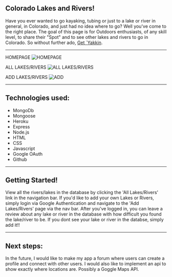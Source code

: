## Colorado Lakes and Rivers!
Have you ever wanted to go kayaking, tubing or just to a lake or river in general, in Colorado, and just had no idea where to go? Well you've come to the right place. The goal of this page is for Outdoors enthusiasts, of any skill level, to share their "Spot" and to see other lakes and rivers to go in Colorado. So without further ado, [Get `Yakkin](https://colorado-rivers-sei.herokuapp.com/ "Rivers Homepage").

--- 

HOMEPAGE
![HOMEPAGE](https://i.imgur.com/1uoJbf9.png)

ALL LAKES/RIVERS
![ALL LAKES/RIVERS](https://i.imgur.com/keqQuXA.png)

ADD LAKES/RIVERS
![ADD](https://i.imgur.com/6zYZhtP.png)

---

## Technologies used:

- MongoDb
- Mongoose
- Heroku
- Express
- Node.js
- HTML
- CSS
- Javascript
- Google OAuth
- Github

---

## Getting Started!
View all the rivers/lakes in the database by clicking the 'All Lakes/Rivers' link in the navigation bar. If you'd like to add your own Lakes or Rivers, simply login via Google Authentication and navigate to the 'Add Lakes/Rivers' page via the nav bar. After you've logged in, you can leave a review about any lake or river in the database with how difficult you found the lake/river to be. If you dont see your lake or river in the databse, simply add it!!

---

## Next steps:
In the future, I would like to make my app a forum where users can create a profile and connect with other users. I would also like to implement an api to show exactly where locations are. Possibly a Goggle Maps API.

